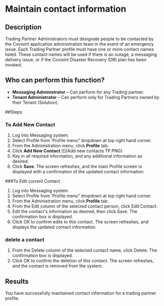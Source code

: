 # Maintain contact information
## Description
Trading Partner Administrators must designate people to be contacted by the Covisint application administration team in the event of an emergency issue. Each Trading Partner profile must have one or more contact names listed. These contact names will be used if there is an outage, a messaging delivery issue, or if the Covisint Disaster Recovery (DR) plan has been invoked.
## Who can perform this function?
* **Messaging Administrator** – Can perform for any Trading partner.
* **Tenant Administrator** – Can perform only for Trading Partners owned by their Tenant (Solution).

##Steps
### To Add New Contact

1. Log into Messaging system.
2. Select Profile from 'Profile menu" dropdown at top right hand corner.
3. From the Administration menu, click **Profile** tab.
4. Click **Add New Contact**.![](Add new contacts TP.PNG)
3. Key in all required information, and any additional information as desired.
4. Click **Save**. The screen refreshes, and the main Profile screen is displayed with a confirmation of the updated contact information.

###To Edit current Contact
1. Log into Messaging system.
2. Select Profile from 'Profile menu" dropdown at top right hand corner.
3. From the Administration menu, click **Profile** tab.
4. From the Edit column of the selected contact person, click Edit Contact.
5. Edit the contact's information as desired, then click Save. The confirmation box is displayed.
6. Click OK to confirm edits to this contact. The screen refreshes, and displays the updated contact information.

### delete a contact

1. From the Delete column of the selected contact name, click Delete. The confirmation box is displayed.
2. Click OK to confirm the deletion of this contact. The screen refreshes, and the contact is removed from the system.

## Results

You have successfully maintained contact information for a trading partner profile.
